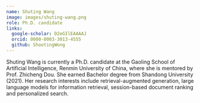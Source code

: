 ```yaml
---
name: Shuting Wang
image: images/shuting-wang.png
role: Ph.D. candidate
links:
  google-scholar: D2eGIlEAAAAJ
  orcid: 0000-0003-3013-4555
  github: ShootingWong
---
```


Shuting Wang is currently a Ph.D. candidate at the Gaoling School of Artificial Intelligence, Renmin University of China, where she is mentored by Prof. Zhicheng Dou. She earned Bachelor degree from Shandong University (2021). Her research interests include retrieval-augmented generation, large language models for information retrieval, session-based document ranking and personalized search.
